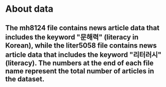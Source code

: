 # About data
## The mh8124 file contains news article data that includes the keyword "문해력" (literacy in Korean), while the liter5058 file contains news article data that includes the keyword "리터러시" (literacy). The numbers at the end of each file name represent the total number of articles in the dataset.
